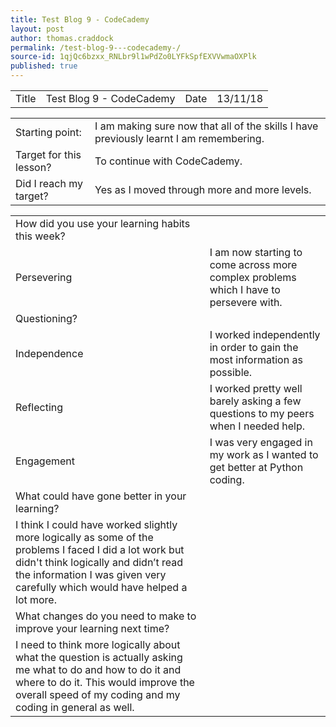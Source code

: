 ```yaml
---
title: Test Blog 9 - CodeCademy 
layout: post
author: thomas.craddock
permalink: /test-blog-9---codecademy-/
source-id: 1qjQc6bzxx_RNLbr9l1wPdZo0LYFkSpfEXVVwmaOXPlk
published: true
---
```

<table>
  <tr>
    <td>Title</td>
    <td>Test Blog 9 - CodeCademy</td>
    <td>Date</td>
    <td>13/11/18</td>
  </tr>
</table>


<table>
  <tr>
    <td>Starting point:</td>
    <td>I am making sure now that all of the skills I have previously learnt I am remembering.</td>
  </tr>
  <tr>
    <td>Target for this lesson?</td>
    <td>To continue with CodeCademy.</td>
  </tr>
  <tr>
    <td>Did I reach my target? </td>
    <td>Yes as I moved through more and more levels.</td>
  </tr>
</table>


<table>
  <tr>
    <td>How did you use your learning habits this week?</td>
    <td></td>
  </tr>
  <tr>
    <td>Persevering</td>
    <td>I am now starting to come across more complex problems which I have to persevere with.</td>
  </tr>
  <tr>
    <td>Questioning?</td>
    <td></td>
  </tr>
  <tr>
    <td>Independence</td>
    <td>I worked independently in order to gain the most information as possible.</td>
  </tr>
  <tr>
    <td>Reflecting</td>
    <td>I worked pretty well barely asking a few questions to my peers when I needed help.</td>
  </tr>
  <tr>
    <td>Engagement</td>
    <td>I was very engaged in my work as I wanted to get better at Python coding.</td>
  </tr>
  <tr>
    <td>What could have gone better in your learning?</td>
    <td></td>
  </tr>
  <tr>
    <td>I think I could have worked slightly more logically as some of the problems I faced I did a lot work but didn't think logically and didn’t read the information I was given very carefully which would have helped a lot more.</td>
    <td></td>
  </tr>
  <tr>
    <td>What changes do you need to make to improve your learning next time?</td>
    <td></td>
  </tr>
  <tr>
    <td>I need to think more logically about what the question is actually asking me what to do and how to do it and where to do it. This would improve the overall speed of my coding and my coding in general as well.</td>
    <td></td>
  </tr>
</table>


